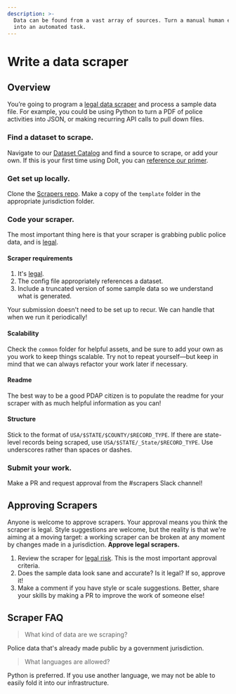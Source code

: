 ```yaml
---
description: >-
  Data can be found from a vast array of sources. Turn a manual human effort
  into an automated task.
---
```


# Write a data scraper

## Overview

You’re going to program a [legal data scraper](../meta-1/legal-1/legal-restrictions-for-data-volunteers.md) and process a sample data file. For example, you could be using Python to turn a PDF of police activities into JSON, or making recurring API calls to pull down files.

### Find a dataset to scrape.

Navigate to our [Dataset Catalog](https://www.dolthub.com/repositories/pdap/datasets) and find a source to scrape, or add your own. If this is your first time using Dolt, you can [reference our primer](../tools/tools-pdap-docs-1.0.0-documentation.md).

### Get set up locally.

Clone the [Scrapers repo](https://github.com/Police-Data-Accessibility-Project/Scrapers). Make a copy of the `template` folder in the appropriate jurisdiction folder.

### Code your scraper.

The most important thing here is that your scraper is grabbing public police data, and is [legal](../meta-1/legal-1/legal-restrictions-for-data-volunteers.md).

#### Scraper requirements

1. It's [legal](../meta-1/legal-1/legal.md).
2. The config file appropriately references a dataset.
3. Include a truncated version of some sample data so we understand what is generated.

Your submission doesn't need to be set up to recur. We can handle that when we run it periodically!

#### Scalability

Check the `common` folder for helpful assets, and be sure to add your own as you work to keep things scalable. Try not to repeat yourself—but keep in mind that we can always refactor your work later if necessary.

#### Readme

The best way to be a good PDAP citizen is to populate the readme for your scraper with as much helpful information as you can!

#### Structure

Stick to the format of `USA/$STATE/$COUNTY/$RECORD_TYPE`. If there are state-level records being scraped, use `USA/$STATE/_State/$RECORD_TYPE`. Use underscores rather than spaces or dashes.

### Submit your work.

Make a PR and request approval from the \#scrapers Slack channel!

## Approving Scrapers

Anyone is welcome to approve scrapers. Your approval means you think the scraper is legal. Style suggestions are welcome, but the reality is that we're aiming at a moving target: a working scraper can be broken at any moment by changes made in a jurisdiction. **Approve legal scrapers.**

1. Review the scraper for [legal risk](https://pdap-docs.readthedocs.io/en/latest/volunteers/resources/legal_restrictions.html). This is the most important approval criteria.
2. Does the sample data look sane and accurate? Is it legal? If so, approve it!
3. Make a comment if you have style or scale suggestions. Better, share your skills by making a PR to improve the work of someone else!

## Scraper FAQ

> What kind of data are we scraping?

Police data that's already made public by a government jurisdiction.

> What languages are allowed?

Python is preferred. If you use another language, we may not be able to easily fold it into our infrastructure.

